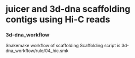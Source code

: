 # juicer and 3d-dna scaffolding contigs using Hi-C reads

### 3d-dna_workflow
Snakemake workflow of scaffolding 
Scaffolding script is 3d-dna_workflow/rule/04_hic.smk

